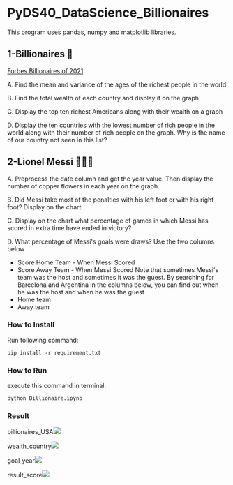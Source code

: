 # PyDS40_DataScience_Billionaires
This program uses pandas, numpy and matplotlib libraries.

## 1-Billionaires 🤑
[Forbes Billionaires of 2021](https://www.kaggle.com/datasets/roysouravcu/forbes-billionaires-of-2021).

A. Find the mean and variance of the ages of the richest people in the world

B. Find the total wealth of each country and display it on the graph

C. Display the top ten richest Americans along with their wealth on a graph

D. Display the ten countries with the lowest number of rich people in the world along with their number of rich people on the graph. Why is the name of our country not seen in this list?

## 2-Lionel Messi 🏃🏻‍♂️
A. Preprocess the date column and get the year value. Then display the number of copper flowers in each year on the graph.

B. Did Messi take most of the penalties with his left foot or with his right foot? Display on the chart.

C. Display on the chart what percentage of games in which Messi has scored in extra time have ended in victory? 

D. What percentage of Messi's goals were draws? Use the two columns below
- Score Home Team - When Messi Scored
- Score Away Team - When Messi Scored
Note that sometimes Messi's team was the host and sometimes it was the guest. By searching for Barcelona and Argentina in the columns below, you can find out when he was the host and when he was the guest
- Home team
- Away team

### How to Install
Run following command:
```
pip install -r requirement.txt
```

### How to Run
execute this command in terminal:
```
python Billionaire.ipynb
```

### Result
billionaires_USA![](https://raw.githubusercontent.com/Farokhlagha/PyDataScience/main/PyDS39_Data%20Science/output/online-retail.png)

wealth_country![](https://raw.githubusercontent.com/Farokhlagha/PyDataScience/main/PyDS39_Data%20Science/output/Covid19.png)

goal_year![](https://raw.githubusercontent.com/Farokhlagha/PyDataScience/main/PyDS39_Data%20Science/output/digikala.png)

result_score![](https://raw.githubusercontent.com/Farokhlagha/PyDataScience/main/PyDS39_Data%20Science/output/digikala.png)

